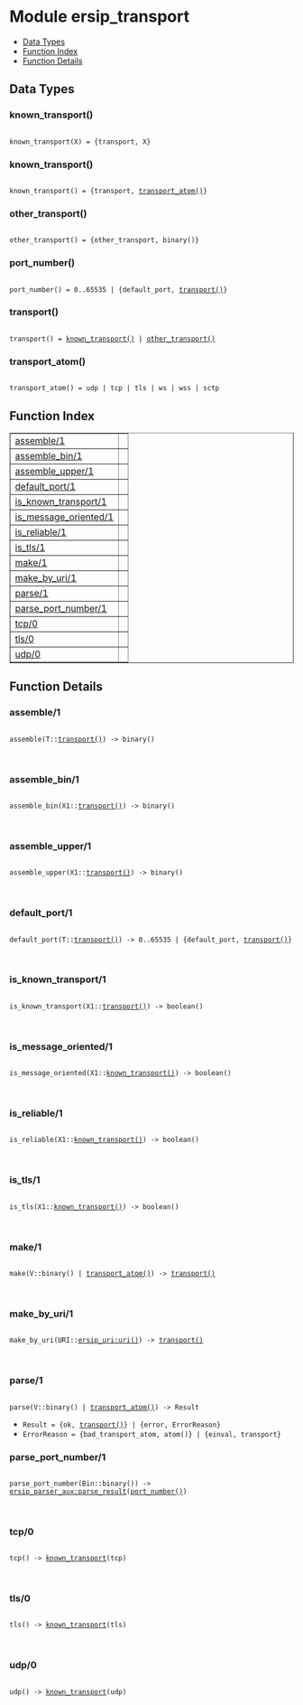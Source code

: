 

# Module ersip_transport #
* [Data Types](#types)
* [Function Index](#index)
* [Function Details](#functions)

<a name="types"></a>

## Data Types ##




### <a name="type-known_transport">known_transport()</a> ###


<pre><code>
known_transport(X) = {transport, X}
</code></pre>




### <a name="type-known_transport">known_transport()</a> ###


<pre><code>
known_transport() = {transport, <a href="#type-transport_atom">transport_atom()</a>}
</code></pre>




### <a name="type-other_transport">other_transport()</a> ###


<pre><code>
other_transport() = {other_transport, binary()}
</code></pre>




### <a name="type-port_number">port_number()</a> ###


<pre><code>
port_number() = 0..65535 | {default_port, <a href="#type-transport">transport()</a>}
</code></pre>




### <a name="type-transport">transport()</a> ###


<pre><code>
transport() = <a href="#type-known_transport">known_transport()</a> | <a href="#type-other_transport">other_transport()</a>
</code></pre>




### <a name="type-transport_atom">transport_atom()</a> ###


<pre><code>
transport_atom() = udp | tcp | tls | ws | wss | sctp
</code></pre>

<a name="index"></a>

## Function Index ##


<table width="100%" border="1" cellspacing="0" cellpadding="2" summary="function index"><tr><td valign="top"><a href="#assemble-1">assemble/1</a></td><td></td></tr><tr><td valign="top"><a href="#assemble_bin-1">assemble_bin/1</a></td><td></td></tr><tr><td valign="top"><a href="#assemble_upper-1">assemble_upper/1</a></td><td></td></tr><tr><td valign="top"><a href="#default_port-1">default_port/1</a></td><td></td></tr><tr><td valign="top"><a href="#is_known_transport-1">is_known_transport/1</a></td><td></td></tr><tr><td valign="top"><a href="#is_message_oriented-1">is_message_oriented/1</a></td><td></td></tr><tr><td valign="top"><a href="#is_reliable-1">is_reliable/1</a></td><td></td></tr><tr><td valign="top"><a href="#is_tls-1">is_tls/1</a></td><td></td></tr><tr><td valign="top"><a href="#make-1">make/1</a></td><td></td></tr><tr><td valign="top"><a href="#make_by_uri-1">make_by_uri/1</a></td><td></td></tr><tr><td valign="top"><a href="#parse-1">parse/1</a></td><td></td></tr><tr><td valign="top"><a href="#parse_port_number-1">parse_port_number/1</a></td><td></td></tr><tr><td valign="top"><a href="#tcp-0">tcp/0</a></td><td></td></tr><tr><td valign="top"><a href="#tls-0">tls/0</a></td><td></td></tr><tr><td valign="top"><a href="#udp-0">udp/0</a></td><td></td></tr></table>


<a name="functions"></a>

## Function Details ##

<a name="assemble-1"></a>

### assemble/1 ###

<pre><code>
assemble(T::<a href="#type-transport">transport()</a>) -&gt; binary()
</code></pre>
<br />

<a name="assemble_bin-1"></a>

### assemble_bin/1 ###

<pre><code>
assemble_bin(X1::<a href="#type-transport">transport()</a>) -&gt; binary()
</code></pre>
<br />

<a name="assemble_upper-1"></a>

### assemble_upper/1 ###

<pre><code>
assemble_upper(X1::<a href="#type-transport">transport()</a>) -&gt; binary()
</code></pre>
<br />

<a name="default_port-1"></a>

### default_port/1 ###

<pre><code>
default_port(T::<a href="#type-transport">transport()</a>) -&gt; 0..65535 | {default_port, <a href="#type-transport">transport()</a>}
</code></pre>
<br />

<a name="is_known_transport-1"></a>

### is_known_transport/1 ###

<pre><code>
is_known_transport(X1::<a href="#type-transport">transport()</a>) -&gt; boolean()
</code></pre>
<br />

<a name="is_message_oriented-1"></a>

### is_message_oriented/1 ###

<pre><code>
is_message_oriented(X1::<a href="#type-known_transport">known_transport()</a>) -&gt; boolean()
</code></pre>
<br />

<a name="is_reliable-1"></a>

### is_reliable/1 ###

<pre><code>
is_reliable(X1::<a href="#type-known_transport">known_transport()</a>) -&gt; boolean()
</code></pre>
<br />

<a name="is_tls-1"></a>

### is_tls/1 ###

<pre><code>
is_tls(X1::<a href="#type-known_transport">known_transport()</a>) -&gt; boolean()
</code></pre>
<br />

<a name="make-1"></a>

### make/1 ###

<pre><code>
make(V::binary() | <a href="#type-transport_atom">transport_atom()</a>) -&gt; <a href="#type-transport">transport()</a>
</code></pre>
<br />

<a name="make_by_uri-1"></a>

### make_by_uri/1 ###

<pre><code>
make_by_uri(URI::<a href="ersip_uri.md#type-uri">ersip_uri:uri()</a>) -&gt; <a href="#type-transport">transport()</a>
</code></pre>
<br />

<a name="parse-1"></a>

### parse/1 ###

<pre><code>
parse(V::binary() | <a href="#type-transport_atom">transport_atom()</a>) -&gt; Result
</code></pre>

<ul class="definitions"><li><code>Result = {ok, <a href="#type-transport">transport()</a>} | {error, ErrorReason}</code></li><li><code>ErrorReason = {bad_transport_atom, atom()} | {einval, transport}</code></li></ul>

<a name="parse_port_number-1"></a>

### parse_port_number/1 ###

<pre><code>
parse_port_number(Bin::binary()) -&gt; <a href="ersip_parser_aux.md#type-parse_result">ersip_parser_aux:parse_result</a>(<a href="#type-port_number">port_number()</a>)
</code></pre>
<br />

<a name="tcp-0"></a>

### tcp/0 ###

<pre><code>
tcp() -&gt; <a href="#type-known_transport">known_transport</a>(tcp)
</code></pre>
<br />

<a name="tls-0"></a>

### tls/0 ###

<pre><code>
tls() -&gt; <a href="#type-known_transport">known_transport</a>(tls)
</code></pre>
<br />

<a name="udp-0"></a>

### udp/0 ###

<pre><code>
udp() -&gt; <a href="#type-known_transport">known_transport</a>(udp)
</code></pre>
<br />

